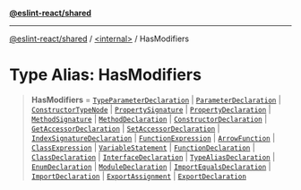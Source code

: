 [**@eslint-react/shared**](../../README.md)

***

[@eslint-react/shared](../../README.md) / [\<internal\>](../README.md) / HasModifiers

# Type Alias: HasModifiers

> **HasModifiers** = [`TypeParameterDeclaration`](../interfaces/TypeParameterDeclaration.md) \| [`ParameterDeclaration`](../interfaces/ParameterDeclaration.md) \| [`ConstructorTypeNode`](../interfaces/ConstructorTypeNode.md) \| [`PropertySignature`](../interfaces/PropertySignature.md) \| [`PropertyDeclaration`](../interfaces/PropertyDeclaration.md) \| [`MethodSignature`](../interfaces/MethodSignature.md) \| [`MethodDeclaration`](../interfaces/MethodDeclaration.md) \| [`ConstructorDeclaration`](../interfaces/ConstructorDeclaration.md) \| [`GetAccessorDeclaration`](../interfaces/GetAccessorDeclaration.md) \| [`SetAccessorDeclaration`](../interfaces/SetAccessorDeclaration.md) \| [`IndexSignatureDeclaration`](../interfaces/IndexSignatureDeclaration.md) \| [`FunctionExpression`](../interfaces/FunctionExpression-1.md) \| [`ArrowFunction`](../interfaces/ArrowFunction.md) \| [`ClassExpression`](../interfaces/ClassExpression-1.md) \| [`VariableStatement`](../interfaces/VariableStatement.md) \| [`FunctionDeclaration`](../interfaces/FunctionDeclaration.md) \| [`ClassDeclaration`](../interfaces/ClassDeclaration.md) \| [`InterfaceDeclaration`](../interfaces/InterfaceDeclaration.md) \| [`TypeAliasDeclaration`](../interfaces/TypeAliasDeclaration.md) \| [`EnumDeclaration`](../interfaces/EnumDeclaration.md) \| [`ModuleDeclaration`](../interfaces/ModuleDeclaration.md) \| [`ImportEqualsDeclaration`](../interfaces/ImportEqualsDeclaration.md) \| [`ImportDeclaration`](../interfaces/ImportDeclaration-1.md) \| [`ExportAssignment`](../interfaces/ExportAssignment.md) \| [`ExportDeclaration`](../interfaces/ExportDeclaration.md)
